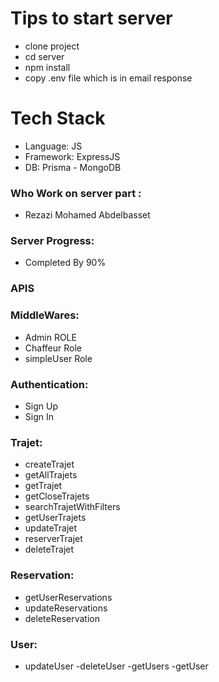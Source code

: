 # Tips to start server
- clone project
- cd server
- npm install
- copy .env file which is in email response

# Tech Stack
- Language: JS
- Framework: ExpressJS
- DB: Prisma - MongoDB

### Who Work on server part :
- Rezazi Mohamed Abdelbasset

### Server Progress:
- Completed By 90%

### APIS
### MiddleWares:
- Admin ROLE
- Chaffeur Role
- simpleUser Role

### Authentication:
- Sign Up
- Sign In
### Trajet:
- createTrajet
- getAllTrajets
- getTrajet
- getCloseTrajets
- searchTrajetWithFilters
- getUserTrajets
- updateTrajet
- reserverTrajet
- deleteTrajet
### Reservation:
- getUserReservations
- updateReservations
- deleteReservation
### User:
- updateUser
-deleteUser
-getUsers
-getUser







